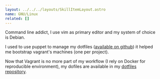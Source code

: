 ```yaml
---
layout: ../../../layouts/SkillItemLayout.astro
name: GNU/Linux
related: []
---
```


Command line addict, I use vim as primary editor and my system of choice is Debian.

I used to use puppet to manage my dotfiles ([available on
github](https://github.com/themouette/puppet-me)) it helped me bootstrap
vagrant's machines (one per project).

Now that Vagrant is no more part of my workflow (I rely on Docker for
reproducible environment), my dofiles are available in my [dotfiles
repository](https://github.com/themouette/dotfiles).
